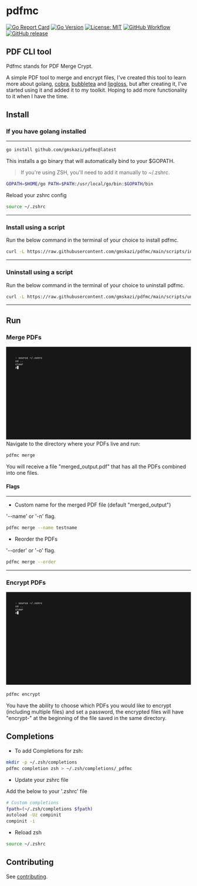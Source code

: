# pdfmc

[![Go Report Card](https://goreportcard.com/badge/github.com/gmskazi/pdfmc)](https://goreportcard.com/report/github.com/gmskazi/pdfmc)
[![Go Version](https://img.shields.io/badge/Go-1.24-blue)](https://go.dev/)
[![License: MIT](https://img.shields.io/badge/License-MIT-blue.svg)](LICENSE)
[![GitHub Workflow](https://github.com/gmskazi/pdfmc/actions/workflows/ci.yml/badge.svg)](https://github.com/gmskazi/pdfmc/actions)
[![GitHub release](https://img.shields.io/github/v/release/gmskazi/pdfmc)](https://github.com/gmskazi/pdfmc/releases/latest)

## PDF CLI tool

Pdfmc stands for PDF Merge Crypt.

A simple PDF tool to merge and encrypt files, I've created this tool to learn more about golang,
[cobra](https://github.com/spf13/cobra), [bubbletea](https://github.com/charmbracelet/bubbletea) and
[lipgloss](https://github.com/charmbracelet/lipgloss), but after creating it, I've started using it and added it to my
toolkit. Hoping to add more functionality to it when I have the time.

## Install

### If you have golang installed

---

```bash
go install github.com/gmskazi/pdfmc@latest
```

This installs a go binary that will automatically bind to your $GOPATH.
> If you're using ZSH, you'll need to add it manually to ~/.zshrc.

```bash
GOPATH=$HOME/go PATH=$PATH:/usr/local/go/bin:$GOPATH/bin
```

Reload your zshrc config

```bash
source ~/.zshrc
```

---

### Install using a script

Run the below command in the terminal of your choice to install pdfmc.

```sh
curl -L https://raw.githubusercontent.com/gmskazi/pdfmc/main/scripts/install.sh | sh
```

---

### Uninstall using a script

Run the below command in the terminal of your choice to uninstall pdfmc.

```sh
curl -L https://raw.githubusercontent.com/gmskazi/pdfmc/main/scripts/uninstall.sh | sh
```

---

## Run

### Merge PDFs

![pdfmc merge](public/merge.gif)
Navigate to the directory where your PDFs live and run:

```bash
pdfmc merge
```

You will receive a file "merged_output.pdf" that has all the PDFs combined into one files.

#### Flags

---

- Custom name for the merged PDF file (default "merged_output")

'--name' or '-n' flag.

```bash
pdfmc merge --name testname
```

- Reorder the PDFs

'--order' or '-o' flag.

```bash
pdfmc merge --order
```

---

### Encrypt PDFs

![pdfmc encrypt](public/encrypt.gif)

```bash
pdfmc encrypt
```

You have the ability to choose which PDFs you would like to encrypt (including multiple files) and set a password,
the encrypted files will have "encrypt-" at the beginning of the file saved in the same directory.

## Completions

<!-- TODO: Add a gif to demonstrate autocomplete -->

- To add Completions for zsh:

```bash
mkdir -p ~/.zsh/completions
pdfmc completion zsh > ~/.zsh/completions/_pdfmc
```

- Update your zshrc file

Add the below to your '.zshrc' file

```bash
# Custom completions
fpath=(~/.zsh/completions $fpath)
autoload -Uz compinit
compinit -i
```

- Reload zsh

```bash
source ~/.zshrc
```

## Contributing

See [contributing](CONTRIBUTING.md).

